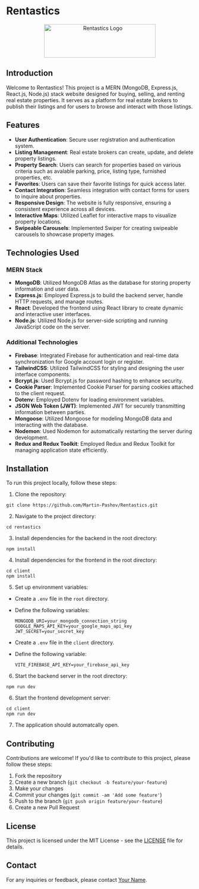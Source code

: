 # Rentastics

<p align="center">
  <img src="https://github.com/Martin-Pashov/Rentastics/assets/80414148/c1ea58ba-3072-4d84-b965-bc9938b6661e" alt="Rentastics Logo" width="300" height="90">
</p>

## Introduction

Welcome to Rentastics! This project is a MERN (MongoDB, Express.js, React.js, Node.js) stack website designed for buying, selling, and renting real estate properties. It serves as a platform for real estate brokers to publish their listings and for users to browse and interact with those listings.

## Features

- **User Authentication**: Secure user registration and authentication system.
- **Listing Management**: Real estate brokers can create, update, and delete property listings.
- **Property Search**: Users can search for properties based on various criteria such as avalable parking, price, listing type, furnished properties, etc.
- **Favorites**: Users can save their favorite listings for quick access later.
- **Contact Integration**: Seamless integration with contact forms for users to inquire about properties.
- **Responsive Design**: The website is fully responsive, ensuring a consistent experience across all devices.
- **Interactive Maps**: Utilized Leaflet for interactive maps to visualize property locations.
- **Swipeable Carousels**: Implemented Swiper for creating swipeable carousels to showcase property images.

## Technologies Used

### MERN Stack

- **MongoDB**: Utilized MongoDB Atlas as the database for storing property information and user data.
- **Express.js**: Employed Express.js to build the backend server, handle HTTP requests, and manage routes.
- **React**: Developed the frontend using React library to create dynamic and interactive user interfaces.
- **Node.js**: Utilized Node.js for server-side scripting and running JavaScript code on the server.

### Additional Technologies

- **Firebase**: Integrated Firebase for authentication and real-time data synchronization for Google account login or register.
- **TailwindCSS**: Utilized TailwindCSS for styling and designing the user interface components.
- **Bcrypt.js**: Used Bcrypt.js for password hashing to enhance security.
- **Cookie Parser**: Implemented Cookie Parser for parsing cookies attached to the client request.
- **Dotenv**: Employed Dotenv for loading environment variables.
- **JSON Web Token (JWT)**: Implemented JWT for securely transmitting information between parties.
- **Mongoose**: Utilized Mongoose for modeling MongoDB data and interacting with the database.
- **Nodemon**: Used Nodemon for automatically restarting the server during development.
- **Redux and Redux Toolkit**: Employed Redux and Redux Toolkit for managing application state efficiently.

## Installation

To run this project locally, follow these steps:

1. Clone the repository:
```
git clone https://github.com/Martin-Pashov/Rentastics.git
```

2. Navigate to the project directory:
```
cd rentastics
```

3. Install dependencies for the backend in the root directory:
```
npm install
```

4. Install dependencies for the frontend in the root directory:
```
cd client
npm install
```

5. Set up environment variables:
- Create a `.env` file in the `root` directory.
- Define the following variables:
  ```
  MONGODB_URI=your_mongodb_connection_string
  GOOGLE_MAPS_API_KEY=your_google_maps_api_key
  JWT_SECRET=your_secret_key
  ```

- Create a `.env` file in the `client` directory.
- Define the following variable:
  ```
  VITE_FIREBASE_API_KEY=your_firebase_api_key
  ```

6. Start the backend server in the root directory:
```
npm run dev
```

6. Start the frontend development server:
```
cd client
npm run dev
```

7. The application should automatcally open.

## Contributing

Contributions are welcome! If you'd like to contribute to this project, please follow these steps:

1. Fork the repository
2. Create a new branch (`git checkout -b feature/your-feature`)
3. Make your changes
4. Commit your changes (`git commit -am 'Add some feature'`)
5. Push to the branch (`git push origin feature/your-feature`)
6. Create a new Pull Request

## License

This project is licensed under the MIT License - see the [LICENSE](LICENSE) file for details.

## Contact

For any inquiries or feedback, please contact [Your Name](mailto:your_email@example.com).
